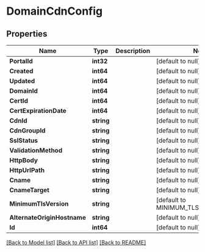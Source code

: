 # DomainCdnConfig

## Properties
Name | Type | Description | Notes
------------ | ------------- | ------------- | -------------
**PortalId** | **int32** |  | [default to null]
**Created** | **int64** |  | [default to null]
**Updated** | **int64** |  | [default to null]
**DomainId** | **int64** |  | [default to null]
**CertId** | **int64** |  | [default to null]
**CertExpirationDate** | **int64** |  | [default to null]
**CdnId** | **string** |  | [default to null]
**CdnGroupId** | **string** |  | [default to null]
**SslStatus** | **string** |  | [default to null]
**ValidationMethod** | **string** |  | [default to null]
**HttpBody** | **string** |  | [default to null]
**HttpUrlPath** | **string** |  | [default to null]
**Cname** | **string** |  | [default to null]
**CnameTarget** | **string** |  | [default to null]
**MinimumTlsVersion** | **string** |  | [default to MINIMUM_TLS_VERSION.NULL]
**AlternateOriginHostname** | **string** |  | [default to null]
**Id** | **int64** |  | [default to null]

[[Back to Model list]](../README.md#documentation-for-models) [[Back to API list]](../README.md#documentation-for-api-endpoints) [[Back to README]](../README.md)

